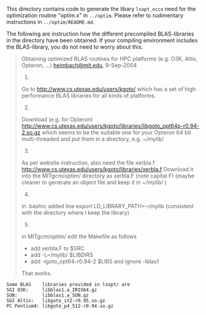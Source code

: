 This directory contains code to generate the libary `lsopt_ecco` need
for the optimization routine "optim.x" in `../optim`. Please refer to
rudimentary instructions in `../optim/README.md`.

The following are instruction how the different precompiled
BLAS-libraries in the directory have been obtained. If your compiling
environment includes the BLAS-library, you do not need to worry about
this.

> Obtaining optimized BLAS routines for HPC platforms
> (e.g. O3K, Altix, Opteron, ...)
> heimbach@mit.edu, 9-Sep-2004
>
> 1.
> Go to
> http://www.cs.utexas.edu/users/kgoto/
> which has a set of high performance BLAS libraries for
> all kinds of platforms.
>
> 2.
> Download (e.g. for Opteron)
> http://www.cs.utexas.edu/users/kgoto/libraries/libgoto_opt64p-r0.94-2.so.gz
> which seems to be the suitable one for your Opteron 64 bit multi-threaded
> and put them in a directory, e.g. ~/mylib/
>
> 3.
> As per website instruction,
> also need the file  xerbla.f
> http://www.cs.utexas.edu/users/kgoto/libraries/xerbla.f
> Download it into the MITgcm/optim/ directory as
> xerbla.F (note capital F)
> (maybe cleaner to generate an object file and keep it in ~/mylib/ )
>
> 4.
> in .bashrc added line
> export LD_LIBRARY_PATH=~/mylib
> (consistent with the directory where I keep the library)
>
> 5.
> in MITgcm/optim/
> edit the Makefile as follows
> * add xerbla.F to             $SRC
> * add -L~/mylib/              $LIBDIRS
> * add -lgoto_opt64-r0.94-2    $LIBS
> and ignore
> -lblas1
>
> That works.

```
Some BLAS    libraries provided in lsopt/ are
SGI O3K:     libblas1.a_IRIX64.gz
SUN:         libblas1.a_SUN.gz
SGI Altix:   libgoto_it2-r0.95.so.gz
PC Pentium4: libgoto_p4_512-r0.94.so.gz
```
